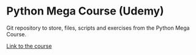 # Python Mega Course (Udemy)

Git repository to store, files, scripts and exercises from the Python Mega Course.



[Link to the course](https://www.udemy.com/course/former-python-mega-course-build-10-real-world-applications/)